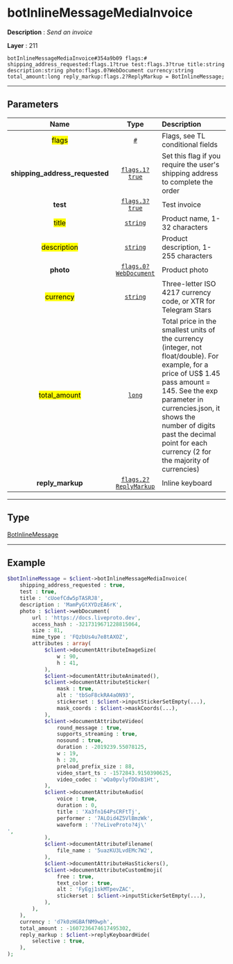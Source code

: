 # botInlineMessageMediaInvoice

**Description** : *Send an invoice*

**Layer** : 211

```tl
botInlineMessageMediaInvoice#354a9b09 flags:# shipping_address_requested:flags.1?true test:flags.3?true title:string description:string photo:flags.0?WebDocument currency:string total_amount:long reply_markup:flags.2?ReplyMarkup = BotInlineMessage;
```

---

## Parameters

| Name | Type | Description |
| :---: | :---: | :--- |
| <mark>flags</mark> | [`#`](type/#) | Flags, see TL conditional fields |
| **shipping_address_requested** | [`flags.1?true`](type/true) | Set this flag if you require the user's shipping address to complete the order |
| **test** | [`flags.3?true`](type/true) | Test invoice |
| <mark>title</mark> | [`string`](type/string) | Product name, 1-32 characters |
| <mark>description</mark> | [`string`](type/string) | Product description, 1-255 characters |
| **photo** | [`flags.0?WebDocument`](type/WebDocument) | Product photo |
| <mark>currency</mark> | [`string`](type/string) | Three-letter ISO 4217 currency code, or XTR for Telegram Stars |
| <mark>total_amount</mark> | [`long`](type/long) | Total price in the smallest units of the currency (integer, not float/double). For example, for a price of US$ 1.45 pass amount = 145. See the exp parameter in currencies.json, it shows the number of digits past the decimal point for each currency (2 for the majority of currencies) |
| **reply_markup** | [`flags.2?ReplyMarkup`](type/ReplyMarkup) | Inline keyboard |

---

## Type

[BotInlineMessage](type/BotInlineMessage)

---

## Example

```php
$botInlineMessage = $client->botInlineMessageMediaInvoice(
	shipping_address_requested : true,
	test : true,
	title : 'cUoefCdw5pTASRJ8',
	description : 'MamPyGtXYDzEA6rK',
	photo : $client->webDocument(
		url : 'https://docs.liveproto.dev',
		access_hash : -3217319671228815064,
		size : 81,
		mime_type : 'FQzbUs4u7e8tAXOZ',
		attributes : array(
			$client->documentAttributeImageSize(
				w : 90,
				h : 41,
			),
			$client->documentAttributeAnimated(),
			$client->documentAttributeSticker(
				mask : true,
				alt : 'tbSoF8ckRA4aON93',
				stickerset : $client->inputStickerSetEmpty(...),
				mask_coords : $client->maskCoords(...),
			),
			$client->documentAttributeVideo(
				round_message : true,
				supports_streaming : true,
				nosound : true,
				duration : -2019239.55078125,
				w : 19,
				h : 20,
				preload_prefix_size : 88,
				video_start_ts : -1572843.9150390625,
				video_codec : 'wQa0pvlyfDOxB1Ht',
			),
			$client->documentAttributeAudio(
				voice : true,
				duration : 0,
				title : 'Xa3fn164PsCRFtTj',
				performer : '7ALOid4Z5VlBmzWk',
				waveform : '??eLiveProto?4j\'
',
			),
			$client->documentAttributeFilename(
				file_name : '5uazKU3LvdEMc7W2',
			),
			$client->documentAttributeHasStickers(),
			$client->documentAttributeCustomEmoji(
				free : true,
				text_color : true,
				alt : 'FyEgj1skMTpevZAC',
				stickerset : $client->inputStickerSetEmpty(...),
			),
		),
	),
	currency : 'd7k0zHGBAfNM9wph',
	total_amount : -1607236474617495302,
	reply_markup : $client->replyKeyboardHide(
		selective : true,
	),
);
```